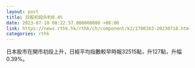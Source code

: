 ```yaml
---
layout: post
title: 日股初段升約0.4%
date: 2023-07-10 08:22:57.000000000 +08:00
link: https://news.rthk.hk/rthk/ch/component/k2/1708163-20230710.htm
categories: rthk
---
```


日本股市在開市初段上升，日經平均指數較早時報32515點，升127點，升幅0.39%。
